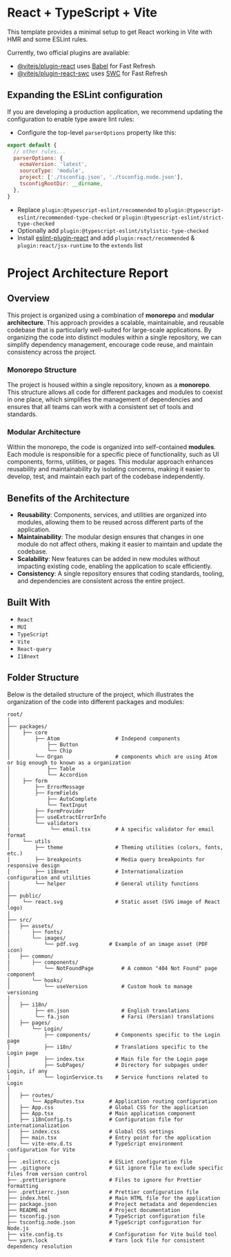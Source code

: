 # React + TypeScript + Vite

This template provides a minimal setup to get React working in Vite with HMR and some ESLint rules.

Currently, two official plugins are available:

- [@vitejs/plugin-react](https://github.com/vitejs/vite-plugin-react/blob/main/packages/plugin-react/README.md) uses [Babel](https://babeljs.io/) for Fast Refresh
- [@vitejs/plugin-react-swc](https://github.com/vitejs/vite-plugin-react-swc) uses [SWC](https://swc.rs/) for Fast Refresh

## Expanding the ESLint configuration

If you are developing a production application, we recommend updating the configuration to enable type aware lint rules:

- Configure the top-level `parserOptions` property like this:

```js
export default {
  // other rules...
  parserOptions: {
    ecmaVersion: 'latest',
    sourceType: 'module',
    project: ['./tsconfig.json', './tsconfig.node.json'],
    tsconfigRootDir: __dirname,
  },
}
```

- Replace `plugin:@typescript-eslint/recommended` to `plugin:@typescript-eslint/recommended-type-checked` or `plugin:@typescript-eslint/strict-type-checked`
- Optionally add `plugin:@typescript-eslint/stylistic-type-checked`
- Install [eslint-plugin-react](https://github.com/jsx-eslint/eslint-plugin-react) and add `plugin:react/recommended` & `plugin:react/jsx-runtime` to the `extends` list


# Project Architecture Report

## Overview

This project is organized using a combination of **monorepo** and **modular architecture**. This approach provides a scalable, maintainable, and reusable codebase that is particularly well-suited for large-scale applications. By organizing the code into distinct modules within a single repository, we can simplify dependency management, encourage code reuse, and maintain consistency across the project.

### Monorepo Structure

The project is housed within a single repository, known as a **monorepo**. This structure allows all code for different packages and modules to coexist in one place, which simplifies the management of dependencies and ensures that all teams can work with a consistent set of tools and standards.

### Modular Architecture

Within the monorepo, the code is organized into self-contained **modules**. Each module is responsible for a specific piece of functionality, such as UI components, forms, utilities, or pages. This modular approach enhances reusability and maintainability by isolating concerns, making it easier to develop, test, and maintain each part of the codebase independently.

## Benefits of the Architecture

- **Reusability**: Components, services, and utilities are organized into modules, allowing them to be reused across different parts of the application.
- **Maintainability**: The modular design ensures that changes in one module do not affect others, making it easier to maintain and update the codebase.
- **Scalability**: New features can be added in new modules without impacting existing code, enabling the application to scale efficiently.
- **Consistency**: A single repository ensures that coding standards, tooling, and dependencies are consistent across the entire project.

## Built With

- `React`
- `MUI`
- `TypeScript`
- `Vite`
- `React-query`
- `I18next`

## Folder Structure

Below is the detailed structure of the project, which illustrates the organization of the code into different packages and modules:

```plaintext
root/
│
├── packages/
│    ├── core                       
│        ├── Atom                  # Independ components
│            ├── Button
│            └── Chip
│        └── Organ                 # components which are using Atom or big enough to known as a organization
│            ├── Table
│            └── Accordion
│    ├── form
│        ├── ErrorMessage
│        ├── FormFields
│            ├── AutoComplete
│            └── TextInput
│        ├── FormProvider
│        ├── useExtractErrorInfo
│        └── validators
|             └── email.tsx        # A specific validator for email format
│    └── utils
│        ├── theme                 # Theming utilities (colors, fonts, etc.)
│        ├── breakpoints           # Media query breakpoints for responsive design
│        ├── i18next               # Internationalization configuration and utilities
│        └── helper                # General utility functions
│
├── public/
│    └── react.svg                 # Static asset (SVG image of React logo)
│
├── src/                 
│   ├── assets/
|       ├── fonts/         
│       └── images/      
│           └── pdf.svg          # Example of an image asset (PDF icon)
│   ├── common/             
|       ├── components/     
│           └── NotFoundPage         # A common "404 Not Found" page component
│       └── hooks/      
│           └── useVersion           # Custom hook to manage versioning
│                 
│   ├── i18n/               
│        ├── en.json                 # English translations
│        └── fa.json                 # Farsi (Persian) translations
│   ├── pages/               
│       └── Login/    
│           ├── components/        # Components specific to the Login page
│           ├── i18n/              # Translations specific to the Login page
│           ├── index.tsx          # Main file for the Login page
│           ├── SubPages/          # Directory for subpages under Login, if any
│           └── loginService.ts    # Service functions related to Login
│     
│   ├── routes/                 
│       └── AppRoutes.tsx        # Application routing configuration                          
│   ├── App.css                  # Global CSS for the application  
│   ├── App.tsx                  # Main application component             
│   ├── i18nConfig.ts            # Configuration file for internationalization          
│   ├── index.css                # Global CSS settings              
│   ├── main.tsx                 # Entry point for the application             
│   └── vite-env.d.ts            # TypeScript environment configuration for Vite    
│          
├── .eslintrc.cjs                # ESLint configuration file               
├── .gitignore                   # Git ignore file to exclude specific files from version control              
├── .prettierignore              # Files to ignore for Prettier formatting             
├── .prettierrc.json             # Prettier configuration file             
├── index.html                   # Main HTML file for the application             
├── package.json                 # Project metadata and dependencies             
├── README.md                    # Project documentation              
├── tsconfig.json                # TypeScript configuration file               
├── tsconfig.node.json           # TypeScript configuration for Node.js               
├── vite.config.ts               # Configuration for Vite build tool               
└── yarn.lock                    # Yarn lock file for consistent dependency resolution
